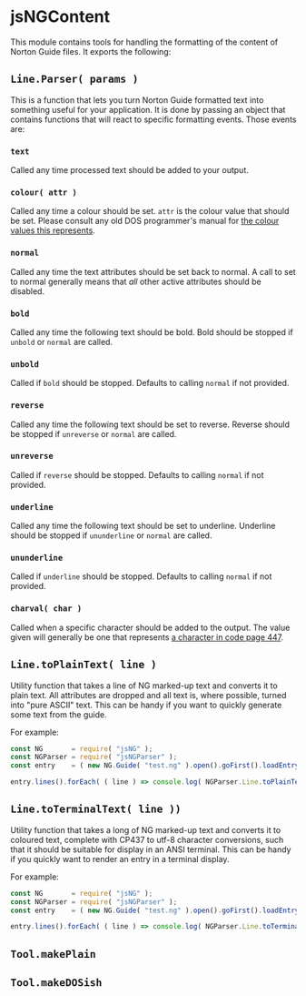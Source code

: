 # jsNGContent

This module contains tools for handling the formatting of the content of
Norton Guide files. It exports the following:

## `Line.Parser( params )`

This is a function that lets you turn Norton Guide formatted text into
something useful for your application. It is done by passing an object that
contains functions that will react to specific formatting events. Those
events are:

### `text`

Called any time processed text should be added to your output.

### `colour( attr )`

Called any time a colour should be set. `attr` is the colour value that
should be set. Please consult any old DOS programmer's manual
for
[the colour values this represents](https://en.wikipedia.org/wiki/BIOS_color_attributes).

### `normal`

Called any time the text attributes should be set back to normal. A call to
set to normal generally means that *all* other active attributes should be
disabled.

### `bold`

Called any time the following text should be bold. Bold should be stopped if
`unbold` or `normal` are called.

### `unbold`

Called if `bold` should be stopped. Defaults to calling `normal` if not
provided.

### `reverse`

Called any time the following text should be set to reverse. Reverse should
be stopped if `unreverse` or `normal` are called.

### `unreverse`

Called if `reverse` should be stopped. Defaults to calling `normal` if not
provided.

### `underline`

Called any time the following text should be set to underline. Underline
should be stopped if `ununderline` or `normal` are called.

### `ununderline`

Called if `underline` should be stopped. Defaults to calling `normal` if not
provided.

### `charval( char )`

Called when a specific character should be added to the output. The value
given will generally be one that
represents
[a character in code page 447](https://en.wikipedia.org/wiki/Code_page_437).

## `Line.toPlainText( line )`

Utility function that takes a line of NG marked-up text and converts it to
plain text. All attributes are dropped and all text is, where possible,
turned into "pure ASCII" text. This can be handy if you want to quickly
generate some text from the guide.

For example:

```js
const NG       = require( "jsNG" );
const NGParser = require( "jsNGParser" );
const entry    = ( new NG.Guide( "test.ng" ).open().goFirst().loadEntry();

entry.lines().forEach( ( line ) => console.log( NGParser.Line.toPlainText( line ) ) );
```

## `Line.toTerminalText( line ))`

Utility function that takes a long of NG marked-up text and converts it to
coloured text, complete with CP437 to utf-8 character conversions, such that
it should be suitable for display in an ANSI terminal. This can be handy if
you quickly want to render an entry in a terminal display.

For example:

```js
const NG       = require( "jsNG" );
const NGParser = require( "jsNGParser" );
const entry    = ( new NG.Guide( "test.ng" ).open().goFirst().loadEntry();

entry.lines().forEach( ( line ) => console.log( NGParser.Line.toTerminalText( line ) ) );
```

## `Tool.makePlain`

## `Tool.makeDOSish`
